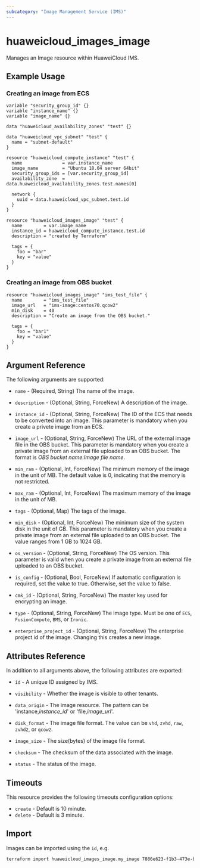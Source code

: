 ```yaml
---
subcategory: "Image Management Service (IMS)"
---
```


# huaweicloud_images_image

Manages an Image resource within HuaweiCloud IMS.

## Example Usage

### Creating an image from ECS

```hcl
variable "security_group_id" {}
variable "instance_name" {}
variable "image_name" {}

data "huaweicloud_availability_zones" "test" {}

data "huaweicloud_vpc_subnet" "test" {
  name = "subnet-default"
}

resource "huaweicloud_compute_instance" "test" {
  name               = var.instance_name
  image_name         = "Ubuntu 18.04 server 64bit"
  security_group_ids = [var.security_group_id]
  availability_zone  = data.huaweicloud_availability_zones.test.names[0]

  network {
    uuid = data.huaweicloud_vpc_subnet.test.id
  }
}

resource "huaweicloud_images_image" "test" {
  name        = var.image_name
  instance_id = huaweicloud_compute_instance.test.id
  description = "created by Terraform"

  tags = {
    foo = "bar"
    key = "value"
  }
}
```

### Creating an image from OBS bucket

```hcl
resource "huaweicloud_images_image" "ims_test_file" {
  name        = "ims_test_file"
  image_url   = "ims-image:centos70.qcow2"
  min_disk    = 40
  description = "Create an image from the OBS bucket."

  tags = {
    foo = "bar1"
    key = "value"
  }
}
```

## Argument Reference

The following arguments are supported:

* `name` - (Required, String) The name of the image.

* `description` - (Optional, String, ForceNew) A description of the image.

* `instance_id` - (Optional, String, ForceNew) The ID of the ECS that needs to be converted into an image. This
  parameter is mandatory when you create a privete image from an ECS.

* `image_url` - (Optional, String, ForceNew) The URL of the external image file in the OBS bucket. This parameter is
  mandatory when you create a private image from an external file uploaded to an OBS bucket. The format is *OBS bucket
  name:Image file name*.

* `min_ram` - (Optional, Int, ForceNew) The minimum memory of the image in the unit of MB. The default value is 0,
  indicating that the memory is not restricted.

* `max_ram` - (Optional, Int, ForceNew) The maximum memory of the image in the unit of MB.

* `tags` - (Optional, Map) The tags of the image.

* `min_disk` - (Optional, Int, ForceNew) The minimum size of the system disk in the unit of GB. This parameter is
  mandatory when you create a private image from an external file uploaded to an OBS bucket. The value ranges from 1 GB
  to 1024 GB.

* `os_version` - (Optional, String, ForceNew) The OS version. This parameter is valid when you create a private image
  from an external file uploaded to an OBS bucket.

* `is_config` - (Optional, Bool, ForceNew) If automatic configuration is required, set the value to true. Otherwise, set
  the value to false.

* `cmk_id` - (Optional, String, ForceNew) The master key used for encrypting an image.

* `type` - (Optional, String, ForceNew) The image type. Must be one of `ECS`, `FusionCompute`, `BMS`, or `Ironic`.

* `enterprise_project_id` - (Optional, String, ForceNew) The enterprise project id of the image. Changing this creates a
  new image.

## Attributes Reference

In addition to all arguments above, the following attributes are exported:

* `id` - A unique ID assigned by IMS.

* `visibility` - Whether the image is visible to other tenants.

* `data_origin` - The image resource. The pattern can be 'instance,*instance_id*' or 'file,*image_url*'.

* `disk_format` - The image file format. The value can be `vhd`, `zvhd`, `raw`, `zvhd2`, or `qcow2`.

* `image_size` - The size(bytes) of the image file format.

* `checksum` - The checksum of the data associated with the image.

* `status` - The status of the image.

## Timeouts

This resource provides the following timeouts configuration options:

* `create` - Default is 10 minute.
* `delete` - Default is 3 minute.

## Import

Images can be imported using the `id`, e.g.

```sh
terraform import huaweicloud_images_image.my_image 7886e623-f1b3-473e-b882-67ba1c35887f
```
